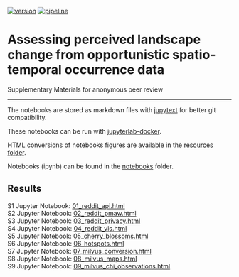 [![version](https://anonymous-peer12345.github.io/anonymous-peer123456.github.io/resources/html/version.svg)][static-gl-url] [![pipeline](https://anonymous-peer12345.github.io/anonymous-peer123456.github.io/resources/html/pipeline.svg)][static-gl-url]

# Assessing perceived landscape change from opportunistic spatio-temporal occurrence data

Supplementary Materials for anonymous peer review

------

The notebooks are stored as markdown files with [jupytext][1] for better git compatibility.

These notebooks can be run with [jupyterlab-docker][2].

HTML conversions of notebooks figures are available in the [resources folder](https://github.com/anonymous-peer12345/anonymous-peer123456.github.io/tree/main/resources).

Notebooks (ipynb) can be found in the [notebooks](https://github.com/anonymous-peer12345/anonymous-peer123456.github.io/tree/main/notebooks) folder.

## Results

S1 Jupyter Notebook: [01_reddit_api.html][01]  
S2 Jupyter Notebook: [02_reddit_pmaw.html][02]  
S3 Jupyter Notebook: [03_reddit_privacy.html][03]  
S4 Jupyter Notebook: [04_reddit_vis.html][04]  
S5 Jupyter Notebook: [05_cherry_blossoms.html][05]  
S6 Jupyter Notebook: [06_hotspots.html][06]  
S7 Jupyter Notebook: [07_milvus_conversion.html][07]  
S8 Jupyter Notebook: [08_milvus_maps.html][08]  
S9 Jupyter Notebook: [09_milvus_chi_observations.html][09]  

[1]: https://github.com/mwouts/jupytext
[2]: https://gitlab.vgiscience.de/lbsn/tools/jupyterlab
[01]: https://anonymous-peer12345.github.io/anonymous-peer123456.github.io/resources/html/01_reddit_api.html
[02]: https://anonymous-peer12345.github.io/anonymous-peer123456.github.io/resources/html/02_reddit_pmaw.html
[03]: https://anonymous-peer12345.github.io/anonymous-peer123456.github.io/resources/html/03_reddit_privacy.html
[04]: https://anonymous-peer12345.github.io/anonymous-peer123456.github.io/resources/html/04_reddit_vis.html
[05]: https://anonymous-peer12345.github.io/anonymous-peer123456.github.io/resources/html/05_cherry_blossoms.html
[06]: https://anonymous-peer12345.github.io/anonymous-peer123456.github.io/resources/html/06_hotspots.html
[07]: https://anonymous-peer12345.github.io/anonymous-peer123456.github.io/resources/html/07_milvus_conversion.html
[08]: https://anonymous-peer12345.github.io/anonymous-peer123456.github.io/resources/html/08_milvus_maps.html
[09]: https://anonymous-peer12345.github.io/anonymous-peer123456.github.io/resources/html/09_milvus_chi_observations.html
[static-gl-url]: https://gitlab.hrz.tu-chemnitz.de/ad/temporal_landscapes